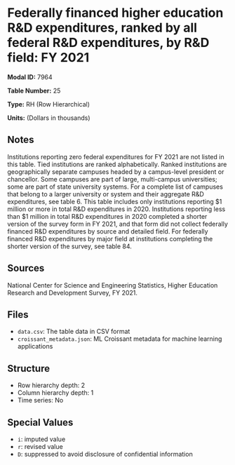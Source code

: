 # Federally financed higher education R&D expenditures, ranked by all federal R&D expenditures, by R&D field: FY 2021

**Modal ID:** 7964

**Table Number:** 25

**Type:** RH (Row Hierarchical)

**Units:** (Dollars in thousands)

## Notes

Institutions reporting zero federal expenditures for FY 2021 are not listed in this table. Tied institutions are ranked alphabetically. Ranked institutions are geographically separate campuses headed by a campus-level president or chancellor. Some campuses are part of large, multi-campus universities; some are part of state university systems. For a complete list of campuses that belong to a larger university or system and their aggregate R&D expenditures, see table 6. This table includes only institutions reporting $1 million or more in total R&D expenditures in 2020. Institutions reporting less than $1 million in total R&D expenditures in 2020 completed a shorter version of the survey form in FY 2021, and that form did not collect federally financed R&D expenditures by source and detailed field. For federally financed R&D expenditures by major field at institutions completing the shorter version of the survey, see table 84.

## Sources

National Center for Science and Engineering Statistics, Higher Education Research and Development Survey, FY 2021.

## Files

- `data.csv`: The table data in CSV format
- `croissant_metadata.json`: ML Croissant metadata for machine learning applications

## Structure

- Row hierarchy depth: 2
- Column hierarchy depth: 1
- Time series: No

## Special Values

- `i`: imputed value
- `r`: revised value
- `D`: suppressed to avoid disclosure of confidential information
